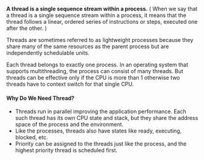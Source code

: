 **A thread is a single sequence stream within a process.** 
( When we say that a thread is a single sequence stream within a process, it means that the thread follows a linear, ordered series of instructions or steps, executed one after the other. )

Threads are sometimes referred to as lightweight processes because they share many of the same resources as the parent process but are independently schedulable units.

Each thread belongs to exactly one process. In an operating system that supports multithreading, the process can consist of many threads. But threads can be effective only if the CPU is more than 1 otherwise two threads have to context switch for that single CPU.

#### Why Do We Need Thread?
- Threads run in parallel improving the application performance. Each such thread has its own CPU state and stack, but they share the address space of the process and the environment.
- Like the processes, threads also have states like ready, executing, blocked, etc.
- Priority can be assigned to the threads just like the process, and the highest priority thread is scheduled first.